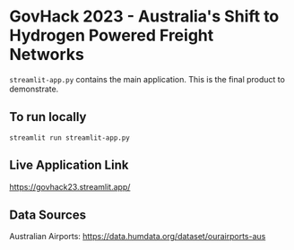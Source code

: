 # GovHack 2023 - Australia's Shift to Hydrogen Powered Freight Networks

`streamlit-app.py` contains the main application. This is the final product to demonstrate.

## To run locally

`streamlit run streamlit-app.py`

## Live Application Link

https://govhack23.streamlit.app/

## Data Sources

Australian Airports: https://data.humdata.org/dataset/ourairports-aus
